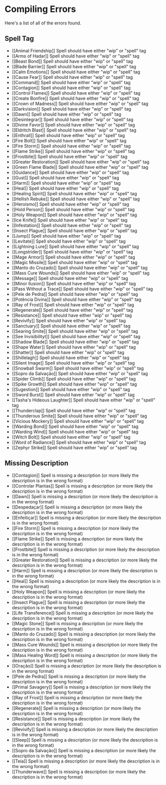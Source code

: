 # Compiling Errors
Here's a list of all of the errors found.

## Spell Tag
- [[Animal Friendship]] Spell should have either "wip" or "spell" tag
- [[Arms of Hadar]] Spell should have either "wip" or "spell" tag
- [[Beast Bond]] Spell should have either "wip" or "spell" tag
- [[Blade Barrier]] Spell should have either "wip" or "spell" tag
- [[Calm Emotions]] Spell should have either "wip" or "spell" tag
- [[Cause Fear]] Spell should have either "wip" or "spell" tag
- [[Command]] Spell should have either "wip" or "spell" tag
- [[Contagion]] Spell should have either "wip" or "spell" tag
- [[Control Flames]] Spell should have either "wip" or "spell" tag
- [[Create Bonfire]] Spell should have either "wip" or "spell" tag
- [[Crown of Madness]] Spell should have either "wip" or "spell" tag
- [[Darkvision]] Spell should have either "wip" or "spell" tag
- [[Dawn]] Spell should have either "wip" or "spell" tag
- [[Desintegrar]] Spell should have either "wip" or "spell" tag
- [[Divine Favor]] Spell should have either "wip" or "spell" tag
- [[Eldritch Blast]] Spell should have either "wip" or "spell" tag
- [[Enthrall]] Spell should have either "wip" or "spell" tag
- [[Fire Bolt]] Spell should have either "wip" or "spell" tag
- [[Fire Storm]] Spell should have either "wip" or "spell" tag
- [[Flame Strike]] Spell should have either "wip" or "spell" tag
- [[Frostbite]] Spell should have either "wip" or "spell" tag
- [[Greater Restoration]] Spell should have either "wip" or "spell" tag
- [[Green Flame Blade]] Spell should have either "wip" or "spell" tag
- [[Guidance]] Spell should have either "wip" or "spell" tag
- [[Gust]] Spell should have either "wip" or "spell" tag
- [[Harm]] Spell should have either "wip" or "spell" tag
- [[Heal]] Spell should have either "wip" or "spell" tag
- [[Healing Spirit]] Spell should have either "wip" or "spell" tag
- [[Hellish Rebuke]] Spell should have either "wip" or "spell" tag
- [[Heroísmo]] Spell should have either "wip" or "spell" tag
- [[Hold Person]] Spell should have either "wip" or "spell" tag
- [[Holy Weapon]] Spell should have either "wip" or "spell" tag
- [[Ice Knife]] Spell should have either "wip" or "spell" tag
- [[Infestation]] Spell should have either "wip" or "spell" tag
- [[Insect Plague]] Spell should have either "wip" or "spell" tag
- [[Jump]] Spell should have either "wip" or "spell" tag
- [[Levitate]] Spell should have either "wip" or "spell" tag
- [[Lightning Lure]] Spell should have either "wip" or "spell" tag
- [[Longstrider]] Spell should have either "wip" or "spell" tag
- [[Mage Armor]] Spell should have either "wip" or "spell" tag
- [[Magic Missile]] Spell should have either "wip" or "spell" tag
- [[Manto do Cruzado]] Spell should have either "wip" or "spell" tag
- [[Mass Cure Wounds]] Spell should have either "wip" or "spell" tag
- [[Message]] Spell should have either "wip" or "spell" tag
- [[Minor Ilusion]] Spell should have either "wip" or "spell" tag
- [[Pass Without a Trace]] Spell should have either "wip" or "spell" tag
- [[Pele de Pedra]] Spell should have either "wip" or "spell" tag
- [[Potência Divina]] Spell should have either "wip" or "spell" tag
- [[Ray of Frost]] Spell should have either "wip" or "spell" tag
- [[Regenerate]] Spell should have either "wip" or "spell" tag
- [[Resistance]] Spell should have either "wip" or "spell" tag
- [[Revivify]] Spell should have either "wip" or "spell" tag
- [[Sanctuary]] Spell should have either "wip" or "spell" tag
- [[Searing Smite]] Spell should have either "wip" or "spell" tag
- [[See Invisibilityt]] Spell should have either "wip" or "spell" tag
- [[Shadow Blade]] Spell should have either "wip" or "spell" tag
- [[Shape Water]] Spell should have either "wip" or "spell" tag
- [[Shatter]] Spell should have either "wip" or "spell" tag
- [[Shillelagh]] Spell should have either "wip" or "spell" tag
- [[Silent Image]] Spell should have either "wip" or "spell" tag
- [[Snowball Swarm]] Spell should have either "wip" or "spell" tag
- [[Sopro da Salvação]] Spell should have either "wip" or "spell" tag
- [[Spider Climb]] Spell should have either "wip" or "spell" tag
- [[Spike Growth]] Spell should have either "wip" or "spell" tag
- [[Sugestion]] Spell should have either "wip" or "spell" tag
- [[Sword Burst]] Spell should have either "wip" or "spell" tag
- [[Tasha's Hideous Laughter]] Spell should have either "wip" or "spell" tag
- [[Thunderclap]] Spell should have either "wip" or "spell" tag
- [[Thunderous Smite]] Spell should have either "wip" or "spell" tag
- [[Vicious Mockery]] Spell should have either "wip" or "spell" tag
- [[Warding Bond]] Spell should have either "wip" or "spell" tag
- [[Warding Wind]] Spell should have either "wip" or "spell" tag
- [[Witch Bolt]] Spell should have either "wip" or "spell" tag
- [[Word of Radiance]] Spell should have either "wip" or "spell" tag
- [[Zephyr Strike]] Spell should have either "wip" or "spell" tag

## Missing Description
- [[Contagion]] Spell is missing a description (or more likely the description is in the wrong format)
- [[Controlar Plantas]] Spell is missing a description (or more likely the description is in the wrong format)
- [[Dawn]] Spell is missing a description (or more likely the description is in the wrong format)
- [[Despedaçar]] Spell is missing a description (or more likely the description is in the wrong format)
- [[Enfeitiçar]] Spell is missing a description (or more likely the description is in the wrong format)
- [[Fire Storm]] Spell is missing a description (or more likely the description is in the wrong format)
- [[Flame Strike]] Spell is missing a description (or more likely the description is in the wrong format)
- [[Frostbite]] Spell is missing a description (or more likely the description is in the wrong format)
- [[Greater Restoration]] Spell is missing a description (or more likely the description is in the wrong format)
- [[Harm]] Spell is missing a description (or more likely the description is in the wrong format)
- [[Heal]] Spell is missing a description (or more likely the description is in the wrong format)
- [[Holy Weapon]] Spell is missing a description (or more likely the description is in the wrong format)
- [[Insect Plague]] Spell is missing a description (or more likely the description is in the wrong format)
- [[Life Transference]] Spell is missing a description (or more likely the description is in the wrong format)
- [[Magic Stone]] Spell is missing a description (or more likely the description is in the wrong format)
- [[Manto do Cruzado]] Spell is missing a description (or more likely the description is in the wrong format)
- [[Mass Cure Wounds]] Spell is missing a description (or more likely the description is in the wrong format)
- [[Mass Healing Word]] Spell is missing a description (or more likely the description is in the wrong format)
- [[Oração]] Spell is missing a description (or more likely the description is in the wrong format)
- [[Pele de Pedra]] Spell is missing a description (or more likely the description is in the wrong format)
- [[Primal Savagery]] Spell is missing a description (or more likely the description is in the wrong format)
- [[Ray of Frost]] Spell is missing a description (or more likely the description is in the wrong format)
- [[Regenerate]] Spell is missing a description (or more likely the description is in the wrong format)
- [[Resistance]] Spell is missing a description (or more likely the description is in the wrong format)
- [[Revivify]] Spell is missing a description (or more likely the description is in the wrong format)
- [[Sleep]] Spell is missing a description (or more likely the description is in the wrong format)
- [[Sopro da Salvação]] Spell is missing a description (or more likely the description is in the wrong format)
- [[Teia]] Spell is missing a description (or more likely the description is in the wrong format)
- [[Thunderwave]] Spell is missing a description (or more likely the description is in the wrong format)